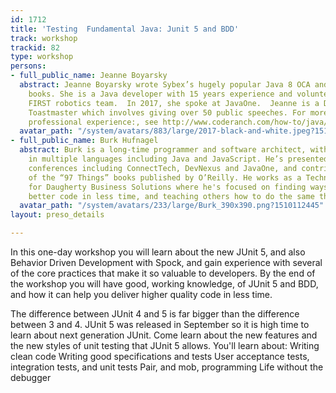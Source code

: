 ```yaml
---
id: 1712
title: 'Testing  Fundamental Java: Junit 5 and BDD'
track: workshop
trackid: 82
type: workshop
persons:
- full_public_name: Jeanne Boyarsky
  abstract: Jeanne Boyarsky wrote Sybex’s hugely popular Java 8 OCA and OCP certification
    books. She is a Java developer with 15 years experience and volunteers with a
    FIRST robotics team.  In 2017, she spoke at JavaOne.  Jeanne is a Distinguished
    Toastmaster which involves giving over 50 public speeches. For more on Jeanne’s
    professional experience:, see http://www.coderanch.com/how-to/java/BioJeanneBoyarsky
  avatar_path: "/system/avatars/883/large/2017-black-and-white.jpeg?1510619579"
- full_public_name: Burk Hufnagel
  abstract: Burk is a long-time programmer and software architect, with experience
    in multiple languages including Java and JavaScript. He’s presented at multiple
    conferences including ConnectTech, DevNexus and JavaOne, and contributed to two
    of the “97 Things” books published by O’Reilly. He works as a Technical Architect
    for Daugherty Business Solutions where he's focused on finding ways to deliver
    better code in less time, and teaching others how to do the same thing.
  avatar_path: "/system/avatars/233/large/Burk_390x390.png?1510112445"
layout: preso_details

---
```

In this one-day workshop you will learn about the new JUnit 5, and also Behavior Driven Development with Spock, and gain experience with several of the core practices that make it so valuable to developers. By the end of the workshop you will have good, working knowledge, of JUnit 5 and BDD, and how it can help you deliver higher quality code in less time.

The difference between JUnit 4 and 5 is far bigger than the difference between 3 and 4. JUnit 5 was released in September so it is high time to learn about next generation JUnit. Come learn about the new features and the new styles of unit testing that JUnit 5 allows.
You'll learn about:
Writing clean code
   Writing good specifications and tests
   User acceptance tests, integration tests, and unit tests
   Pair, and mob, programming
   Life without the debugger

